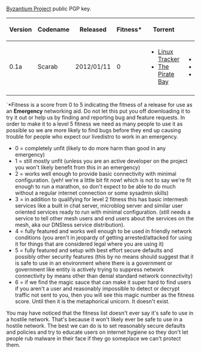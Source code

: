 [Byzantium Project](http://byzantium.virtadpt.net/byzantium.pubkey)
public PGP key.

<table>
<thead>
<tr class="header">
<th><p>Version</p></th>
<th><p>Codename</p></th>
<th><p>Released</p></th>
<th><p>Fitness*</p></th>
<th><p>Torrent</p></th>
<th><p>Direct DL</p></th>
<th><p>PGPSign</p></th>
<th><p>Comments</p></th>
</tr>
</thead>
<tbody>
<tr class="odd">
<td><p>0.1a</p></td>
<td><p>Scarab</p></td>
<td><p>2012/01/11</p></td>
<td><p>0</p></td>
<td><ul>
<li><a
href="http://linuxtracker.org/download.php?id=fcc7607270ba48897ff865ed5361013554a659eb&amp;f=Byzantium%20Linux%20v0.1a.torrent">Linux
Tracker</a></li>
<li><a href="https://thepiratebay.se/torrent/7074687">The Pirate
Bay</a></li>
</ul></td>
<td><ul>
<li><a href="http://linuxfreedom.com/byzantium">Linux Freedom</a></li>
<li><a
href="http://byzantium.virtadpt.net/v0.1a/">byzantium.virtadpt.net</a></li>
<li><a
href="https://s3.amazonaws.com/byzantium/byzantium-curent.iso">haxwithaxe's
S3</a></li>
</ul></td>
<td><ul>
<li><a
href="https://s3.amazonaws.com/byzantium/byzantium-current.iso.asc">haxwithaxe's
S3</a></li>
<li><a
href="http://byzantium.virtadpt.net/v0.1a/byzantium-v0.1a.iso.asc">byzantium.virtadpt.net</a></li>
</ul></td>
<td><ul>
<li>current version.</li>
</ul>
<p>*EXTREME ALPHA</p></td>
</tr>
<tr class="even">
<td></td>
<td></td>
<td></td>
<td></td>
<td></td>
<td></td>
<td></td>
<td></td>
</tr>
</tbody>
</table>

\`\*Fitness is a score from 0 to 5 indicating the fitness of a release
for use as an **Emergency** networking aid. Do not let this put you off
downloading it to try it out or help us by finding and reporting bug and
feature requests. In order to make it to a level 5 fitness we need as
many people to use it as possible so we are more likely to find bugs
before they end up causing trouble for people who expect our livedistro
to work in an emergency.

- 0 = completely unfit (likely to do more harm than good in any
  emergency)
- 1 = still mostly unfit (unless you are an active developer on the
  project you won't likely benefit from this in an emergency)
- 2 = works well enough to provide basic connectivity with minimal
  configuration. (yeh! we're a little bit fit now! which is not to say
  we're fit enough to run a marathon, so don't expect to be able to do
  much without a regular internet connection or some sysadmin skills)
- 3 = in addition to qualifying for level 2 fitness this has basic
  intermesh services like a built in chat server, microblog server and
  similar user oriented services ready to run with minimal
  configuration. (still needs a service to tell other mesh users and end
  users about the services on the mesh, aka our DNSless service
  distribution).
- 4 = fully featured and works well enough to be used in friendly
  network conditions (you aren't in jeopardy of getting
  arrested/attacked for using it for things that are considered legal
  where you are using it)
- 5 = fully featured and setup with best effort secure defaults and
  possibly other security features (this by no means should suggest that
  it is safe to use in an environment where there is a government or
  government like entity is actively trying to suppress network
  connectivity by means other than denial standard network connectivity)
- 6 = if we find the magic sauce that can make it super hard to find
  users if you aren't a user and reasonably impossible to detect or
  decrypt traffic not sent to you, then you will see this magic number
  as the fitness score. Until then it is the metaphorical unicorn. It
  doesn't exist.

You may have noticed that the fitness list doesn't ever say it's safe to
use in a hostile network. That's because it won't likely ever be safe to
use in a hostile network. The best we can do is to set reasonably secure
defaults and policies and try to educate users on internet hygiene so
they don't let people rub malware in their face if they go someplace we
can't protect them.